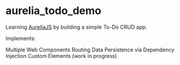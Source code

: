 # aurelia_todo_demo
Learning [AureliaJS](http://aurelia.io/) by building a simple To-Do CRUD app.

Implements:

Multiple Web Components
Routing
Data Persistence via Dependency Injection
Custom Elements (work in progress)
